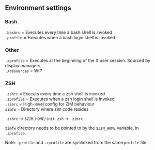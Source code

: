 ## Environment settings

### Bash

`.bashrc` = Executes every time a bash shell is invoked  
`.profile` = Executes when a bash login shell is invoked  

### Other
`.xprofile` = Executes at the beginning of the X user session. Sourced by display managers  
`.Xresources` = WIP  

### ZSH

`.zshrc` = Executs every time a zsh shell is invoked  
`.zprofile` = Executes when a zsh login shell is invoked  
`.zimrc` = High-level config for ZIM behaviour  
`zimfw` = Directory where zim code resides  

`.zshrc` -> `$ZIM_HOME/init.zsh` -> `.zimrc`  

`zimfw` directory needs to be pointed to by the `$ZIM_HOME` variable, in `.zprofile`.  

Note: `.profile` and `.zprofile` are symlinked from the same `profile` file.  